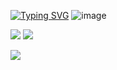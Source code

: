 
[![Typing SVG](https://readme-typing-svg.herokuapp.com?font=Marhey&size=26&duration=3000&pause=3000&color=5EFF09&background=1c1917&center=true&vCenter=true&width=1000px&lines=I'm+Web+Front-End+Developer;and+I'm+looking+for+a+job)](https://git.io/typing-svg)
![image](https://www.codewars.com/users/okylist/badges/large)
<!-- <a href="https://github.com/TonyG89"><img src="https://activity-graph.herokuapp.com/graph?username=TonyG89&bg_color=1c1917&color=5EFF09&line=5EFF09&point=c0c0c0&area_color=5EFF09&area=true&custom_title=GitHub%20Commits%20Graph" /></a> -->
<a href="https://github.com/TonyG89"><img src="https://github-readme-stats.vercel.app/api/top-langs/?username=TonyG89&show_icons=true&hide=true&count_private=true&title_color=5EFF09&text_color=4f7f35&icon_color=4f7f35&bg_color=1c1917&show_icons=true" /></a>
<a href="https://github.com/TonyG89"><img src="https://github-readme-streak-stats.herokuapp.com/?user=TonyG89&stroke=c0c0c0&background=1c1917&ring=4f7f35&fire=5EFF09&currStreakNum=c0c0c0&currStreakLabel=4f7f35&sideNums=c0c0c0&sideLabels=4f7f35&dates=5EFF09" /></a>

<!-- # ✏ Write Me:
### 📧 email: [a.gryhoryev@gmail.com](mailto:a.gryhoryev@email.com)
### 📲 telegram: [tonyglzk](https://t.me/tonyglzk) -->
<a href="https://github.com/TonyG89"><img src="https://kounter.tk/badge/TonyG89" /></a> 
